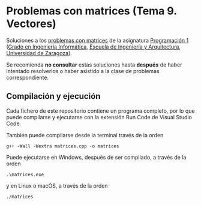# Problemas con matrices (Tema 9. Vectores)

Soluciones a los [problemas con matrices](https://miguel-latre.github.io/transparencias/pbs-tema-09b-matrices.pdf) de la asignatura [Programación 1](https://github.com/prog1-eina) ([Grado en Ingeniería Informática](https://webdiis.unizar.es/~silarri/coordinadorGrado/), [Escuela de Ingeniería y Arquitectura](https://eina.unizar.es/), [Universidad de Zaragoza](https://www.unizar.es/)).

Se recomienda **no consultar** estas soluciones hasta **después** de haber intentado resolverlos o haber asistido a la clase de problemas correspondiente.

## Compilación y ejecución

Cada fichero de este repositorio contiene un programa completo, por lo que puede compilarse y ejecutarse con la extensión Run Code de Visual Studio Code.

También puede compilarse desde la terminal través de la orden

    g++ -Wall -Wextra matrices.cpp -o matrices

Puede ejecutarse en Windows, después de ser compilado, a través de la orden

    .\matrices.exe

y en Linux o macOS, a través de la orden

    ./matrices
